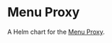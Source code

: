 # Menu Proxy

A Helm chart for the [Menu Proxy](https://github.com/inteskolplattformen/menu-proxy).
